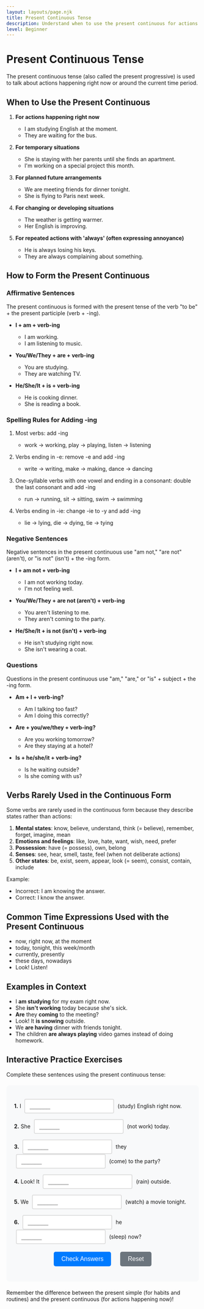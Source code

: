 ```yaml
---
layout: layouts/page.njk
title: Present Continuous Tense
description: Understand when to use the present continuous for actions happening now.
level: Beginner
---
```


# Present Continuous Tense

The present continuous tense (also called the present progressive) is used to talk about actions happening right now or around the current time period.

## When to Use the Present Continuous

1. **For actions happening right now**
   - I am studying English at the moment.
   - They are waiting for the bus.

2. **For temporary situations**
   - She is staying with her parents until she finds an apartment.
   - I'm working on a special project this month.

3. **For planned future arrangements**
   - We are meeting friends for dinner tonight.
   - She is flying to Paris next week.

4. **For changing or developing situations**
   - The weather is getting warmer.
   - Her English is improving.

5. **For repeated actions with 'always' (often expressing annoyance)**
   - He is always losing his keys.
   - They are always complaining about something.

## How to Form the Present Continuous

### Affirmative Sentences

The present continuous is formed with the present tense of the verb "to be" + the present participle (verb + -ing).

- **I + am + verb-ing**
  - I am working.
  - I am listening to music.

- **You/We/They + are + verb-ing**
  - You are studying.
  - They are watching TV.

- **He/She/It + is + verb-ing**
  - He is cooking dinner.
  - She is reading a book.

### Spelling Rules for Adding -ing

1. Most verbs: add -ing
   - work → working, play → playing, listen → listening

2. Verbs ending in -e: remove -e and add -ing
   - write → writing, make → making, dance → dancing

3. One-syllable verbs with one vowel and ending in a consonant: double the last consonant and add -ing
   - run → running, sit → sitting, swim → swimming

4. Verbs ending in -ie: change -ie to -y and add -ing
   - lie → lying, die → dying, tie → tying

### Negative Sentences

Negative sentences in the present continuous use "am not," "are not" (aren't), or "is not" (isn't) + the -ing form.

- **I + am not + verb-ing**
  - I am not working today.
  - I'm not feeling well.

- **You/We/They + are not (aren't) + verb-ing**
  - You aren't listening to me.
  - They aren't coming to the party.

- **He/She/It + is not (isn't) + verb-ing**
  - He isn't studying right now.
  - She isn't wearing a coat.

### Questions

Questions in the present continuous use "am," "are," or "is" + subject + the -ing form.

- **Am + I + verb-ing?**
  - Am I talking too fast?
  - Am I doing this correctly?

- **Are + you/we/they + verb-ing?**
  - Are you working tomorrow?
  - Are they staying at a hotel?

- **Is + he/she/it + verb-ing?**
  - Is he waiting outside?
  - Is she coming with us?

## Verbs Rarely Used in the Continuous Form

Some verbs are rarely used in the continuous form because they describe states rather than actions:

1. **Mental states**: know, believe, understand, think (= believe), remember, forget, imagine, mean
2. **Emotions and feelings**: like, love, hate, want, wish, need, prefer
3. **Possession**: have (= possess), own, belong
4. **Senses**: see, hear, smell, taste, feel (when not deliberate actions)
5. **Other states**: be, exist, seem, appear, look (= seem), consist, contain, include

Example:
- Incorrect: I am knowing the answer.
- Correct: I know the answer.

## Common Time Expressions Used with the Present Continuous

- now, right now, at the moment
- today, tonight, this week/month
- currently, presently
- these days, nowadays
- Look! Listen!

## Examples in Context

- I **am studying** for my exam right now.
- She **isn't working** today because she's sick.
- **Are** they **coming** to the meeting?
- Look! It **is snowing** outside.
- We **are having** dinner with friends tonight.
- The children **are always playing** video games instead of doing homework.

## Interactive Practice Exercises

Complete these sentences using the present continuous tense:

<div class="interactive-exercise">
  <div class="exercise-item">
    <p><strong>1.</strong> I <input type="text" class="fill-blank" data-answer="am studying" placeholder="______"> (study) English right now.</p>
  </div>
  
  <div class="exercise-item">
    <p><strong>2.</strong> She <input type="text" class="fill-blank" data-answer="is not working" placeholder="______"> (not work) today.</p>
  </div>
  
  <div class="exercise-item">
    <p><strong>3.</strong> <input type="text" class="fill-blank" data-answer="Are" placeholder="______"> they <input type="text" class="fill-blank" data-answer="coming" placeholder="______"> (come) to the party?</p>
  </div>
  
  <div class="exercise-item">
    <p><strong>4.</strong> Look! It <input type="text" class="fill-blank" data-answer="is raining" placeholder="______"> (rain) outside.</p>
  </div>
  
  <div class="exercise-item">
    <p><strong>5.</strong> We <input type="text" class="fill-blank" data-answer="are watching" placeholder="______"> (watch) a movie tonight.</p>
  </div>
  
  <div class="exercise-item">
    <p><strong>6.</strong> <input type="text" class="fill-blank" data-answer="Is" placeholder="______"> he <input type="text" class="fill-blank" data-answer="sleeping" placeholder="______"> (sleep) now?</p>
  </div>
  
  <div class="exercise-controls">
    <button onclick="checkAnswers()" class="check-btn">Check Answers</button>
    <button onclick="resetExercise()" class="reset-btn">Reset</button>
  </div>
  
  <div id="results" class="results-section" style="display: none;">
    <h4>Results:</h4>
    <p id="score"></p>
    <div id="feedback"></div>
  </div>
</div>

<script>
function checkAnswers() {
  const inputs = document.querySelectorAll('.fill-blank');
  const resultsDiv = document.getElementById('results');
  const scoreP = document.getElementById('score');
  const feedbackDiv = document.getElementById('feedback');
  
  let correct = 0;
  let total = inputs.length;
  let feedback = '';
  
  inputs.forEach((input, index) => {
    const userAnswer = input.value.trim().toLowerCase();
    const correctAnswer = input.dataset.answer.toLowerCase();
    
    input.classList.remove('correct', 'incorrect');
    
    if (userAnswer === correctAnswer) {
      input.classList.add('correct');
      correct++;
    } else {
      input.classList.add('incorrect');
      feedback += `<p><strong>Blank ${index + 1}:</strong> Your answer: "${input.value}" | Correct answer: "${input.dataset.answer}"</p>`;
    }
  });
  
  resultsDiv.style.display = 'block';
  scoreP.textContent = `Score: ${correct}/${total} (${Math.round(correct/total*100)}%)`;
  
  if (correct === total) {
    feedbackDiv.innerHTML = '<p style="color: green; font-weight: bold;">Excellent! All answers are correct! 🎉</p>';
  } else {
    feedbackDiv.innerHTML = feedback;
  }
}

function resetExercise() {
  const inputs = document.querySelectorAll('.fill-blank');
  const resultsDiv = document.getElementById('results');
  
  inputs.forEach(input => {
    input.value = '';
    input.classList.remove('correct', 'incorrect');
  });
  
  resultsDiv.style.display = 'none';
}
</script>

<style>
.interactive-exercise {
  background: #f8f9fa;
  padding: 20px;
  border-radius: 8px;
  margin: 20px 0;
}

.exercise-item {
  margin: 15px 0;
  line-height: 1.6;
}

.fill-blank {
  border: 2px solid #ddd;
  padding: 8px 12px;
  border-radius: 4px;
  font-size: 16px;
  min-width: 120px;
  margin: 0 5px;
  transition: border-color 0.3s;
}

.fill-blank:focus {
  outline: none;
  border-color: #007bff;
}

.fill-blank.correct {
  border-color: #28a745;
  background-color: #d4edda;
}

.fill-blank.incorrect {
  border-color: #dc3545;
  background-color: #f8d7da;
}

.exercise-controls {
  margin: 20px 0;
  text-align: center;
}

.check-btn, .reset-btn {
  background: #007bff;
  color: white;
  border: none;
  padding: 10px 20px;
  border-radius: 5px;
  cursor: pointer;
  margin: 0 10px;
  font-size: 16px;
  transition: background-color 0.3s;
}

.check-btn:hover {
  background: #0056b3;
}

.reset-btn {
  background: #6c757d;
}

.reset-btn:hover {
  background: #5a6268;
}

.results-section {
  margin-top: 20px;
  padding: 15px;
  background: white;
  border-radius: 5px;
  border-left: 4px solid #007bff;
}

#feedback p {
  margin: 5px 0;
  padding: 5px;
  background: #fff3cd;
  border: 1px solid #ffeaa7;
  border-radius: 3px;
}
</style>

Remember the difference between the present simple (for habits and routines) and the present continuous (for actions happening now)!